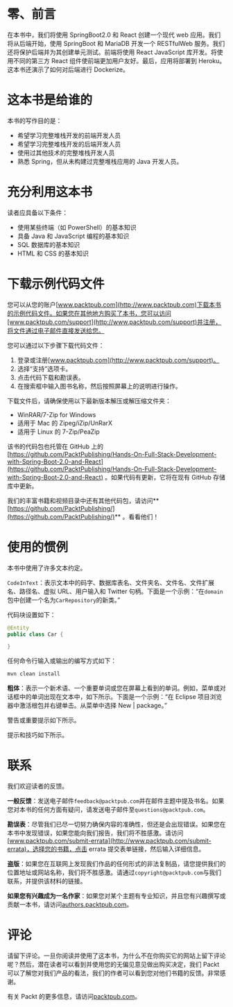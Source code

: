 # 零、前言

在本书中，我们将使用 SpringBoot2.0 和 React 创建一个现代 web 应用。我们将从后端开始，使用 SpringBoot 和 MariaDB 开发一个 RESTfulWeb 服务。我们还将保护后端并为其创建单元测试。前端将使用 React JavaScript 库开发。将使用不同的第三方 React 组件使前端更加用户友好。最后，应用将部署到 Heroku。这本书还演示了如何对后端进行 Dockerize。

# 这本书是给谁的

本书的写作目的是：

*   希望学习完整堆栈开发的前端开发人员
*   希望学习完整堆栈开发的后端开发人员
*   使用过其他技术的完整堆栈开发人员
*   熟悉 Spring，但从未构建过完整堆栈应用的 Java 开发人员。

# 充分利用这本书

读者应具备以下条件：

*   使用某些终端（如 PowerShell）的基本知识
*   具备 Java 和 JavaScript 编程的基本知识
*   SQL 数据库的基本知识
*   HTML 和 CSS 的基本知识

# 下载示例代码文件

您可以从您的账户[www.packtpub.com](http://www.packtpub.com)下载本书的示例代码文件。如果您在其他地方购买了本书，您可以访问[www.packtpub.com/support](http://www.packtpub.com/support)并注册，将文件通过电子邮件直接发送给您。

您可以通过以下步骤下载代码文件：

1.  登录或注册[www.packtpub.com](http://www.packtpub.com/support)。
2.  选择“支持”选项卡。
3.  点击代码下载和勘误表。
4.  在搜索框中输入图书名称，然后按照屏幕上的说明进行操作。

下载文件后，请确保使用以下最新版本解压或解压缩文件夹：

*   WinRAR/7-Zip for Windows
*   适用于 Mac 的 Zipeg/iZip/UnRarX
*   适用于 Linux 的 7-Zip/PeaZip

该书的代码包也托管在 GitHub 上的[https://github.com/PacktPublishing/Hands-On-Full-Stack-Development-with-Spring-Boot-2.0-and-React](https://github.com/PacktPublishing/Hands-On-Full-Stack-Development-with-Spring-Boot-2.0-and-React) 。如果代码有更新，它将在现有 GitHub 存储库中更新。

我们的丰富书籍和视频目录中还有其他代码包，请访问**[https://github.com/PacktPublishing/](https://github.com/PacktPublishing/)** 。看看他们！

# 使用的惯例

本书中使用了许多文本约定。

`CodeInText`：表示文本中的码字、数据库表名、文件夹名、文件名、文件扩展名、路径名、虚拟 URL、用户输入和 Twitter 句柄。下面是一个示例：“在`domain`包中创建一个名为`CarRepository`的新类。”

代码块设置如下：

```java
@Entity
public class Car {

}
```

任何命令行输入或输出的编写方式如下：

```java
mvn clean install
```

**粗体**：表示一个新术语、一个重要单词或您在屏幕上看到的单词。例如，菜单或对话框中的单词出现在文本中，如下所示。下面是一个示例：“在 Eclipse 项目浏览器中激活根包并右键单击。从菜单中选择 New | package。”

警告或重要提示如下所示。

提示和技巧如下所示。

# 联系

我们欢迎读者的反馈。

**一般反馈**：发送电子邮件`feedback@packtpub.com`并在邮件主题中提及书名。如果您对本书的任何方面有疑问，请发送电子邮件至`questions@packtpub.com`。

**勘误表**：尽管我们已尽一切努力确保内容的准确性，但还是会出现错误。如果您在本书中发现错误，如果您能向我们报告，我们将不胜感激。请访问[www.packtpub.com/submit-errata](http://www.packtpub.com/submit-errata)，选择您的书籍，点击 errata 提交表单链接，然后输入详细信息。

**盗版**：如果您在互联网上发现我们作品的任何形式的非法复制品，请您提供我们的位置地址或网站名称，我们将不胜感激。请通过`copyright@packtpub.com`与我们联系，并提供该材料的链接。

**如果您有兴趣成为一名作家**：如果您对某个主题有专业知识，并且您有兴趣撰写或贡献一本书，请访问[authors.packtpub.com](http://authors.packtpub.com/)。

# 评论

请留下评论。一旦你阅读并使用了这本书，为什么不在你购买它的网站上留下评论呢？然后，潜在读者可以看到并使用您的无偏见意见做出购买决定，我们 Packt 可以了解您对我们产品的看法，我们的作者可以看到您对他们书籍的反馈。非常感谢。

有关 Packt 的更多信息，请访问[packtpub.com](https://www.packtpub.com/)。